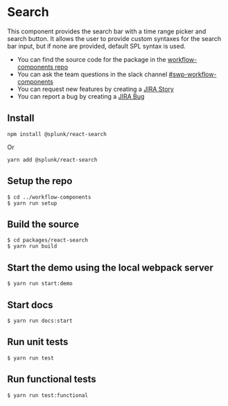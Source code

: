 # Search

This component provides the search bar with a time range picker and search button.
It allows the user to provide custom syntaxes for the search bar input, but if none are provided,
default SPL syntax is used.

-   You can find the source code for the package in the [workflow-components repo](https://git.splunk.com/projects/UI/repos/workflow-components/browse/packages/react-search)
-   You can ask the team questions in the slack channel [#swp-workflow-components](http://go/wc/chat)
-   You can request new features by creating a [JIRA Story](http://go/wc/feature)
-   You can report a bug by creating a [JIRA Bug](http://go/wc/bug)

## Install

```
npm install @splunk/react-search
```

Or

```
yarn add @splunk/react-search
```

## Setup the repo

```
$ cd ../workflow-components
$ yarn run setup
```

## Build the source

```
$ cd packages/react-search
$ yarn run build
```

## Start the demo using the local webpack server

```
$ yarn run start:demo
```

## Start docs

```
$ yarn run docs:start
```

## Run unit tests

```
$ yarn run test
```

## Run functional tests

```
$ yarn run test:functional
```
